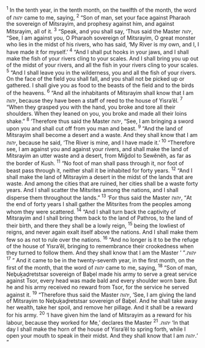 <sup>1</sup> In the tenth year, in the tenth month, on the twelfth of the month, the word of יהוה came to me, saying,
<sup>2</sup> “Son of man, set your face against Pharaoh the sovereign of Mitsrayim, and prophesy against him, and against Mitsrayim, all of it.
<sup>3</sup> “Speak, and you shall say, ‘Thus said the Master יהוה, “See, I am against you, O Pharaoh sovereign of Mitsrayim, O great monster who lies in the midst of his rivers, who has said, ‘My River is my own, and I, I have made it for myself.’
<sup>4</sup> “And I shall put hooks in your jaws, and I shall make the fish of your rivers cling to your scales. And I shall bring you up out of the midst of your rivers, and all the fish in your rivers cling to your scales.
<sup>5</sup> “And I shall leave you in the wilderness, you and all the fish of your rivers. On the face of the field you shall fall, and you shall not be picked up or gathered. I shall give you as food to the beasts of the field and to the birds of the heavens.
<sup>6</sup> “And all the inhabitants of Mitsrayim shall know that I am יהוה, because they have been a staff of reed to the house of Yisra’ĕl.
<sup>7</sup> “When they grasped you with the hand, you broke and tore all their shoulders. When they leaned on you, you broke and made all their loins shake.”
<sup>8</sup> ‘Therefore thus said the Master יהוה, “See, I am bringing a sword upon you and shall cut off from you man and beast.
<sup>9</sup> “And the land of Mitsrayim shall become a desert and a waste. And they shall know that I am יהוה, because he said, ‘The River is mine, and I have made it.’
<sup>10</sup> “Therefore see, I am against you and against your rivers, and shall make the land of Mitsrayim an utter waste and a desert, from Miḡdol to Sewĕnĕh, as far as the border of Kush.
<sup>11</sup> “No foot of man shall pass through it, nor foot of beast pass through it, neither shall it be inhabited for forty years.
<sup>12</sup> “And I shall make the land of Mitsrayim a desert in the midst of the lands that are waste. And among the cities that are ruined, her cities shall be a waste forty years. And I shall scatter the Mitsrites among the nations, and I shall disperse them throughout the lands.”
<sup>13</sup> ‘For thus said the Master יהוה, “At the end of forty years I shall gather the Mitsrites from the peoples among whom they were scattered.
<sup>14</sup> “And I shall turn back the captivity of Mitsrayim and I shall bring them back to the land of Pathros, to the land of their birth, and there they shall be a lowly reign,
<sup>15</sup> being the lowliest of reigns, and never again exalt itself above the nations. And I shall make them few so as not to rule over the nations.
<sup>16</sup> “And no longer is it to be the refuge of the house of Yisra’ĕl, bringing to remembrance their crookedness when they turned to follow them. And they shall know that I am the Master יהוה.” ’ ”
<sup>17</sup> And it came to be in the twenty-seventh year, in the first month, on the first of the month, that the word of יהוה came to me, saying,
<sup>18</sup> “Son of man, Neḇuḵaḏretstsar sovereign of Baḇel made his army to serve a great service against Tsor, every head was made bald and every shoulder worn bare. But he and his army received no reward from Tsor, for the service he served against it.
<sup>19</sup> “Therefore thus said the Master יהוה, ‘See, I am giving the land of Mitsrayim to Neḇuḵaḏretstsar sovereign of Baḇel. And he shall take away her wealth, take her spoil, and remove her pillage. And it shall be a reward for his army.
<sup>20</sup> ‘I have given him the land of Mitsrayim as a reward for his labour, because they worked for Me,’ declares the Master יהוה.
<sup>21</sup> ‘In that day I shall make the horn of the house of Yisra’ĕl to spring forth, while I open your mouth to speak in their midst. And they shall know that I am יהוה.’ ”
